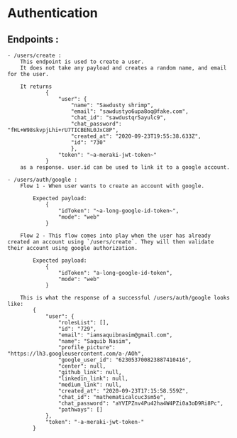 # Authentication

## Endpoints :
    - /users/create : 
        This endpoint is used to create a user. 
        It does not take any payload and creates a random name, and email for the user. 
        
        It returns 
                {
                    "user": {
                        "name": "Sawdusty shrimp",
                        "email": "sawdustyo6upa8oq@fake.com",
                        "chat_id": "sawdustqr5ayulc9",
                        "chat_password": "fHL+W98skvpjLhi+rU7TICBENL0JxC8P",
                        "created_at": "2020-09-23T19:55:38.633Z",
                        "id": "730"
                        },
                    "token": "~a-meraki-jwt-token~"
                }
        as a response. user.id can be used to link it to a google account.

    - /users/auth/google :
        Flow 1 - When user wants to create an account with google.

            Expected payload: 
                {
                    "idToken": "~a-long-google-id-token~",
                    "mode": "web"
                }
        
        Flow 2 - This flow comes into play when the user has already created an account using `/users/create`. They will then validate their account using google authorization. 
        
            Expected payload:         
                {
                    "idToken": "a-long-google-id-token",
                    "mode": "web"
                }   

        This is what the response of a successful /users/auth/google looks like:
            {
                "user": {
                    "rolesList": [],
                    "id": "729",
                    "email": "iamsaquibnasim@gmail.com",
                    "name": "Saquib Nasim",
                    "profile_picture": "https://lh3.googleusercontent.com/a-/AOh",
                    "google_user_id": "623053700823887410416",
                    "center": null,
                    "github_link": null,
                    "linkedin_link": null,
                    "medium_link": null,
                    "created_at": "2020-09-23T17:15:58.559Z",
                    "chat_id": "mathematicalcuc3sm5e",
                    "chat_password": "aYVIPZnv4Pu42ha4W4PZi0a3oD9Ri8Pc",
                    "pathways": []
                },
                "token": "-a-meraki-jwt-token-"
            }
